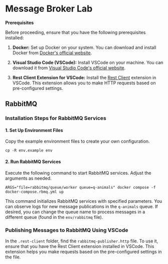 # Message Broker Lab

**Prerequisites**

Before proceeding, ensure that you have the following prerequisites installed:

1. **Docker:** Set up Docker on your system. You can download and install Docker from [Docker's official website](https://www.docker.com/get-started).

2. **Visual Studio Code (VSCode):** Install VSCode on your machine. You can download it from [Visual Studio Code's official website](https://code.visualstudio.com/download).

3. **Rest Client Extension for VSCode:** Install the [Rest Client](https://marketplace.visualstudio.com/items?itemName=humao.rest-client) extension in VSCode. This extension allows you to make HTTP requests based on pre-configured settings.

## RabbitMQ

### Installation Steps for RabbitMQ Services

#### 1. Set Up Environment Files
   Copy the example environment files to create your own configuration.

   ```shell
   cp -R env.example env
   ```

#### 2. Run RabbitMQ Services
   Execute the following command to start RabbitMQ services. Adjust the arguments as needed.

   ```shell
   ARGS="file=rabbitmq/queue/worker queue=q-animals" docker compose -f docker-compose.rbmq.yml up
   ```

   This command initializes RabbitMQ services with specified parameters. You can observe logs for new message publications in the `q-animals` queue. If desired, you can change the queue name to process messages in a different queue (found in the `env/rabbitmq` file).

### Publishing Messages to RabbitMQ Using VSCode

In the `.rest-client` folder, find the `rabbitmq-publisher.http` file. To use it, ensure that you have the Rest Client extension installed in VSCode. This extension helps you make requests based on the pre-configured settings in the file.
